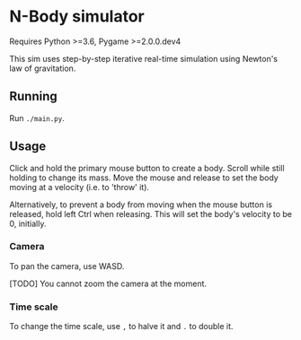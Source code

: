# N-Body simulator

Requires Python >=3.6, Pygame >=2.0.0.dev4

This sim uses step-by-step iterative real-time simulation using Newton's law of gravitation.

## Running

Run `./main.py`.

## Usage

Click and hold the primary mouse button to create a body. Scroll while still holding to change its mass. Move the mouse and release to set the body moving at a velocity (i.e. to 'throw' it).

Alternatively, to prevent a body from moving when the mouse button is released, hold left Ctrl when releasing. This will set the body's velocity to be 0, initially.

### Camera

To pan the camera, use WASD.

[TODO] You cannot zoom the camera at the moment.

### Time scale

To change the time scale, use `,` to halve it and `.` to double it.
